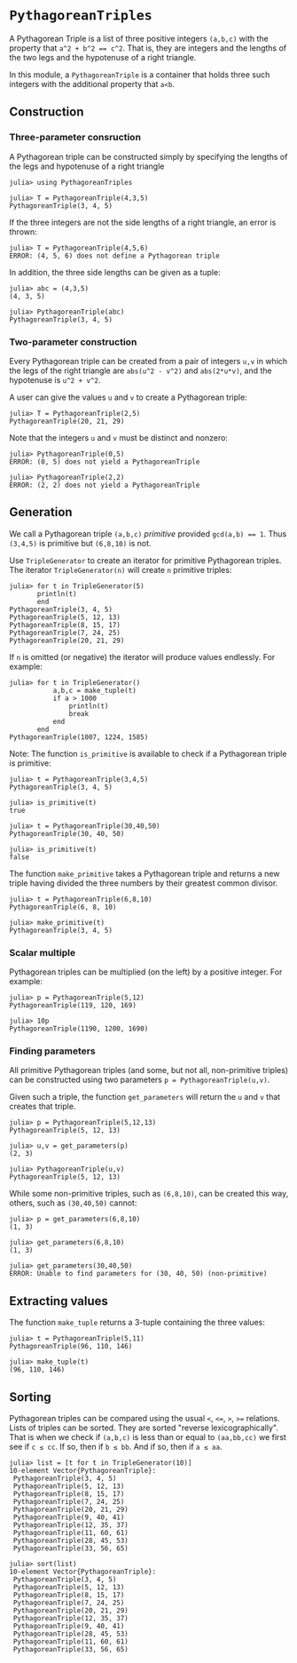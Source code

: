 # `PythagoreanTriples`
 
A Pythagorean Triple is a list of three positive integers `(a,b,c)` 
with the property that `a^2 + b^2 == c^2`. That is, they are integers and the lengths
of the two legs and the hypotenuse of a right triangle.

In this module, a `PythagoreanTriple` is a container that holds three such integers
with the additional property that `a<b`. 

## Construction

### Three-parameter consruction
A Pythagorean triple can be constructed simply by specifying the lengths of the legs
and hypotenuse of a right triangle

```
julia> using PythagoreanTriples

julia> T = PythagoreanTriple(4,3,5)
PythagoreanTriple(3, 4, 5)
```

If the three integers are not the side lengths of a right triangle, an error is thrown:
```
julia> T = PythagoreanTriple(4,5,6)
ERROR: (4, 5, 6) does not define a Pythagorean triple
```

In addition, the three side lengths can be given as a tuple:
```
julia> abc = (4,3,5)
(4, 3, 5)

julia> PythagoreanTriple(abc)
PythagoreanTriple(3, 4, 5)
```


### Two-parameter construction

Every Pythagorean triple can be created from a pair of integers `u,v` in which the 
legs of the right triangle are `abs(u^2 - v^2)` and `abs(2*u*v)`, and the hypotenuse is
`u^2 + v^2`. 

A user can give the values `u` and `v` to create a Pythagorean triple:
```
julia> T = PythagoreanTriple(2,5)
PythagoreanTriple(20, 21, 29)
```

Note that the integers `u` and `v` must be distinct and nonzero:
```
julia> PythagoreanTriple(0,5)
ERROR: (0, 5) does not yield a PythagoreanTriple

julia> PythagoreanTriple(2,2)
ERROR: (2, 2) does not yield a PythagoreanTriple
```

## Generation

We call a Pythagorean triple `(a,b,c)` *primitive* provided `gcd(a,b) == 1`. 
Thus `(3,4,5)` is primitive but `(6,8,10)` is not. 

Use `TripleGenerator` to create an iterator for primitive Pythagorean triples. The
iterator `TripleGenerator(n)` will create `n` primitive triples:
```
julia> for t in TripleGenerator(5)
       println(t)
       end
PythagoreanTriple(3, 4, 5)
PythagoreanTriple(5, 12, 13)
PythagoreanTriple(8, 15, 17)
PythagoreanTriple(7, 24, 25)
PythagoreanTriple(20, 21, 29)
```

If `n` is omitted (or negative) the iterator will produce values endlessly.
For example:
```
julia> for t in TripleGenerator()
           a,b,c = make_tuple(t)
           if a > 1000
               println(t)
               break
           end
       end
PythagoreanTriple(1007, 1224, 1585)
```

Note: The function `is_primitive` is available to check if a Pythagorean triple
is primitive:
```
julia> t = PythagoreanTriple(3,4,5)
PythagoreanTriple(3, 4, 5)

julia> is_primitive(t)
true

julia> t = PythagoreanTriple(30,40,50)
PythagoreanTriple(30, 40, 50)

julia> is_primitive(t)
false
```

The function `make_primitive` takes a Pythagorean triple and returns a new
triple having divided the three numbers by their greatest common divisor.
```
julia> t = PythagoreanTriple(6,8,10)
PythagoreanTriple(6, 8, 10)

julia> make_primitive(t)
PythagoreanTriple(3, 4, 5)
```

### Scalar multiple

Pythagorean triples can be multiplied (on the left) by a positive integer.
For example:
```
julia> p = PythagoreanTriple(5,12)
PythagoreanTriple(119, 120, 169)

julia> 10p
PythagoreanTriple(1190, 1200, 1690)
```

### Finding parameters

All primitive Pythagorean triples (and some, but not all, non-primitive triples)
can be constructed using two parameters `p = PythagoreanTriple(u,v)`. 

Given such a triple, the function `get_parameters` will return the `u` and `v` that
creates that triple.
```
julia> p = PythagoreanTriple(5,12,13)
PythagoreanTriple(5, 12, 13)

julia> u,v = get_parameters(p)
(2, 3)

julia> PythagoreanTriple(u,v)
PythagoreanTriple(5, 12, 13)
```

While some non-primitive triples, such as `(6,8,10)`, can be created this way, others,
such as `(30,40,50)` cannot:
```
julia> p = get_parameters(6,8,10)
(1, 3)

julia> get_parameters(6,8,10)
(1, 3)

julia> get_parameters(30,40,50)
ERROR: Unable to find parameters for (30, 40, 50) (non-primitive)
```





## Extracting values

The function `make_tuple` returns a 3-tuple containing the three values:
```
julia> t = PythagoreanTriple(5,11)
PythagoreanTriple(96, 110, 146)

julia> make_tuple(t)
(96, 110, 146)
```

## Sorting

Pythagorean triples can be compared using the usual `<`, `<=`, `>`, `>=` relations. 
Lists of triples can be sorted. They are sorted "reverse lexicographically". That is 
when we check if `(a,b,c)` is less than or equal to `(aa,bb,cc)` we first see if `c ≤ cc`.
If so, then if `b ≤ bb`. And if so, then if `a ≤ aa`. 

```
julia> list = [t for t in TripleGenerator(10)]
10-element Vector{PythagoreanTriple}:
 PythagoreanTriple(3, 4, 5)
 PythagoreanTriple(5, 12, 13)
 PythagoreanTriple(8, 15, 17)
 PythagoreanTriple(7, 24, 25)
 PythagoreanTriple(20, 21, 29)
 PythagoreanTriple(9, 40, 41)
 PythagoreanTriple(12, 35, 37)
 PythagoreanTriple(11, 60, 61)
 PythagoreanTriple(28, 45, 53)
 PythagoreanTriple(33, 56, 65)

julia> sort(list)
10-element Vector{PythagoreanTriple}:
 PythagoreanTriple(3, 4, 5)
 PythagoreanTriple(5, 12, 13)
 PythagoreanTriple(8, 15, 17)
 PythagoreanTriple(7, 24, 25)
 PythagoreanTriple(20, 21, 29)
 PythagoreanTriple(12, 35, 37)
 PythagoreanTriple(9, 40, 41)
 PythagoreanTriple(28, 45, 53)
 PythagoreanTriple(11, 60, 61)
 PythagoreanTriple(33, 56, 65)
 ```

